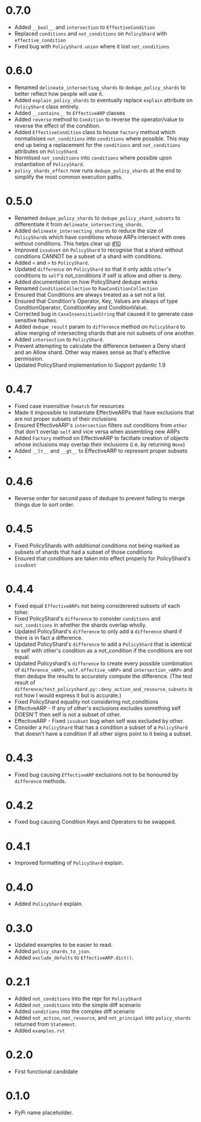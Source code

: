 # 0.7.0

- Added `__bool__` and `intersection` to `EffectiveCondition`
- Replaced `conditions` and `not_conditions` on `PolicyShard` with `effective_condition`
- Fixed bug with `PolicyShard.union` where it lost `not_conditions`
# 0.6.0

- Renamed `delineate_intersecting_shards` to `dedupe_policy_shards` to better reflect how people will use it.
- Added `explain_policy_shards` to eventually replace `explain` attribute on `PolicyShard` class entirely.
- Added `__contains__` to `EffectiveARP` classes
- Added `reverse` method to `Condition` to reverse the operator/value to reverse the effect of the condition.
- Added `EffectiveCondition` class to house `factory` method which normalisises `not_conditions` into `conditions` where possible. This may end up being a replacement for the `conditions` and `not_conditions` attributes on `PolicyShard`.
- Normlised `not_conditions` into `conditions` where possible upon instantiation of `PolicyShard`.
- `policy_shards_effect` now runs `dedupe_policy_shards` at the end to simplify the most common execution paths.

# 0.5.0

- Renamed `dedupe_policy_shards` to `dedupe_policy_shard_subsets` to differentiate it from `delineate_intersecting_shards`.
- Added `delineate_intersecting_shards` to reduce the size of `PolicyShard`s which have conditions whose ARPs intersect with ones without conditions.
    This helps clear up [#10](https://github.com/CloudWanderer-io/PolicyGlass/issues/10)
- Improved `issubset` on `PolicyShard` to recognise that a shard without conditions CANNOT be a subset of a shard with conditions.
- Added `<` and `>` to `PolicyShard`.
- Updated `difference` on `PolicyShard` so that it only adds `other`'s conditions to `self`'s not_conditions if self is allow and other is deny.
- Added documentation on how PolicyShard dedupe works
- Renamed `ConditionCollection` to `RawConditionCollection`
- Ensured that Conditions are always treated as a set not a list.
- Ensured that Condition's Operator, Key, Values are always of type ConditionOperator, ConditionKey and ConditionValue.
- Corrected bug in `CaseInsensitiveString` that caused it to generate case sensitive hashes.
- Added `dedupe_result` param to `difference` method on `PolicyShard` to allow merging of intersecting shards that are not subsets of one another.
- Added `intersection` to `PolicyShard`.
- Prevent attempting to calculate the difference between a Deny shard and an Allow shard. Other way makes sense as that's effective permission.
- Updated PolicyShard implementation to Support pydantic 1.9

# 0.4.7

- Fixed case insensitive `fnmatch` for resources
- Made it impossible to instantiate EffectiveARPs that have exclusions that are not proper subsets of their inclusions
- Ensured EffectiveARP's `intersection` filters out conditions from `other` that don't overlap `self` and vice versa when assembling new ARPs
- Added `Factory` method on EffectiveARP to faciltate creation of objects whose inclusions may overlap their inclusions (i.e. by returning `None`)
- Added `__lt__` and `__gt__` to EffectiveARP to represent proper subsets
- 

# 0.4.6

- Reverse order for second pass of dedupe to prevent failing to merge things due to sort order.
# 0.4.5

- Fixed PolicyShards with _additional_ conditions not being marked as subsets of shards that had a subset of those conditions
- Ensured that conditions are taken into effect properly for PolicyShard's `issubset`

# 0.4.4

- Fixed equal `EffectiveARPs` not being considerered subsets of each toher.
- Fixed PolicyShard's `difference` to consider `conditions` and `not_conditions` in whether the shards overlap wholly.
- Updated PolicyShard's `difference` to only add a `difference` shard if there _is_ in fact a difference.
- Updated PolicyShard's `difference` to add a `PolicyShard` that is identical to self with other's condition as a not_condition if the conditions are not equal.
- Updated Policyshard's `difference` to create every possible combination of `difference_<ARP>`, `self.effective_<ARP>` and `intersection_<ARP>` and then dedupe the results to accurately compute the difference. (The  test result of `difference/test_policyshard.py::deny_action_and_resource_subsets` is not how I would express it but is accurate.)
- Fixed PolicyShard equality not considering not_conditions
- EffectiveARP - If any of other's exclusions excludes something self DOESN'T then self is not a subset of other.
- EffectiveARP - Fixed `issubset` bug when self was excluded by other.
- Consider a `PolicyShard` that has a condition a subset of a `PolicyShard` that doesn't have a condition if all other signs point to it being a subset.

# 0.4.3

- Fixed bug causing `EffectiveARP` exclusions not to be honoured by `difference` methods.

# 0.4.2

- Fixed bug causing Condition Keys and Operators to be swapped.

# 0.4.1

- Improved formatting of `PolicyShard` explain.

# 0.4.0

 - Added `PolicyShard` explain.

# 0.3.0 

- Updated examples to be easier to read.
- Added `policy_shards_to_json`.
- Added `exclude_defults` to `EffectiveARP.dict()`.

# 0.2.1

- Added `not_conditions` into the repr for `PolicyShard`
- Added `not_conditions` into the simple diff scenario
- Added `conditions` into the complex diff scenario
- Added `not_action`, `not_resource`, and `not_principal` into `policy_shards` returned from `Statement`.
- Added `examples.rst`

# 0.2.0

 - First functional candidate

# 0.1.0

 - PyPi name placeholder.

